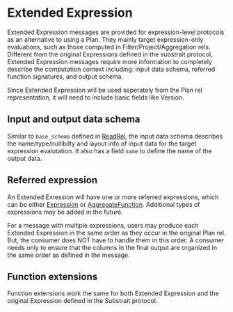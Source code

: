 # Extended Expression

Extended Expression messages are provided for expression-level protocols as an alternative to using a Plan. They mainly target expression-only evaluations, such as those computed in Filter/Project/Aggregation rels. Different from the original Expressions defined in the substrait protocol, Extended Expression messages require more information to completely describe the computation context including: input data schema, referred function signatures, and output schema. 

Since Extended Expression will be used seperately from the Plan rel representation, it will need to include basic fields like Version.

## Input and output data schema

Similar to `base_schema` defined in [ReadRel](https://github.com/substrait-io/substrait/blob/7f272f13f22cd5f5842baea42bcf7961e6251881/proto/substrait/algebra.proto#L58), the input data schema describes the name/type/nullibilty and layout info of input data for the target expression evalutation. It also has a field `name` to define the name of the output data.

## Referred expression

An Extended Exression will have one or more referred expressions, which can be either [Expression](https://github.com/substrait-io/substrait/blob/7f272f13f22cd5f5842baea42bcf7961e6251881/proto/substrait/algebra.proto) or [AggregateFunction](https://github.com/substrait-io/substrait/blob/7f272f13f22cd5f5842baea42bcf7961e6251881/proto/substrait/algebra.proto#L1170). Additional types of expressions may be added in the future.

For a message with multiple expressions, users may produce each Extended Expression in the same order as they occur in the original Plan rel. But, the consumer does NOT have to handle them in this order. A consumer needs only to ensure that the columns in the final output are organized in the same order as defined in the message.

## Function extensions

Function extensions work the same for both Extended Expression and the original Expression defined in the Substrait protocol.

